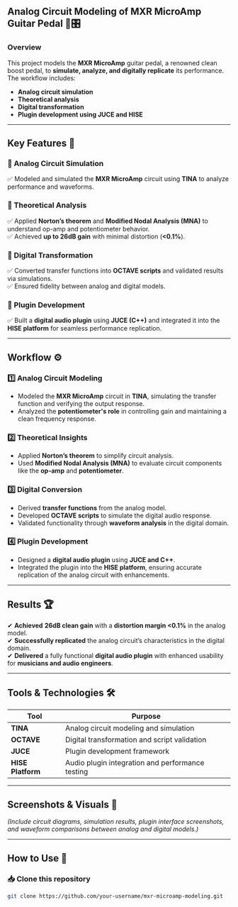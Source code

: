
## Analog Circuit Modeling of MXR MicroAmp Guitar Pedal 🎸🎛️  

### Overview  
This project models the **MXR MicroAmp** guitar pedal, a renowned clean boost pedal, to **simulate, analyze, and digitally replicate** its performance. The workflow includes:  
- **Analog circuit simulation**  
- **Theoretical analysis**  
- **Digital transformation**  
- **Plugin development using JUCE and HISE**  

---

## Key Features 📌  

### 🔹 Analog Circuit Simulation  
✅ Modeled and simulated the **MXR MicroAmp** circuit using **TINA** to analyze performance and waveforms.  

### 🔹 Theoretical Analysis  
✅ Applied **Norton’s theorem** and **Modified Nodal Analysis (MNA)** to understand op-amp and potentiometer behavior.  
✅ Achieved **up to 26dB gain** with minimal distortion (**<0.1%**).  

### 🔹 Digital Transformation  
✅ Converted transfer functions into **OCTAVE scripts** and validated results via simulations.  
✅ Ensured fidelity between analog and digital models.  

### 🔹 Plugin Development  
✅ Built a **digital audio plugin** using **JUCE (C++)** and integrated it into the **HISE platform** for seamless performance replication.  

---

## Workflow ⚙️  

### 1️⃣ **Analog Circuit Modeling**  
- Modeled the **MXR MicroAmp** circuit in **TINA**, simulating the transfer function and verifying the output response.  
- Analyzed the **potentiometer's role** in controlling gain and maintaining a clean frequency response.  

### 2️⃣ **Theoretical Insights**  
- Applied **Norton’s theorem** to simplify circuit analysis.  
- Used **Modified Nodal Analysis (MNA)** to evaluate circuit components like the **op-amp** and **potentiometer**.  

### 3️⃣ **Digital Conversion**  
- Derived **transfer functions** from the analog model.  
- Developed **OCTAVE scripts** to simulate the digital audio response.  
- Validated functionality through **waveform analysis** in the digital domain.  

### 4️⃣ **Plugin Development**  
- Designed a **digital audio plugin** using **JUCE and C++**.  
- Integrated the plugin into the **HISE platform**, ensuring accurate replication of the analog circuit with enhancements.  

---

## Results 🏆  
✔ **Achieved** **26dB clean gain** with a **distortion margin <0.1%** in the analog model.  
✔ **Successfully replicated** the analog circuit’s characteristics in the digital domain.  
✔ **Delivered** a fully functional **digital audio plugin** with enhanced usability for **musicians and audio engineers**.  

---

## Tools & Technologies 🛠️  
| Tool | Purpose |
|------|---------|
| **TINA** | Analog circuit modeling and simulation |
| **OCTAVE** | Digital transformation and script validation |
| **JUCE** | Plugin development framework |
| **HISE Platform** | Audio plugin integration and performance testing |

---

## Screenshots & Visuals 📸  
*(Include circuit diagrams, simulation results, plugin interface screenshots, and waveform comparisons between analog and digital models.)*  

---

## How to Use 🚀  

### 📥 Clone this repository  
```bash
git clone https://github.com/your-username/mxr-microamp-modeling.git  
